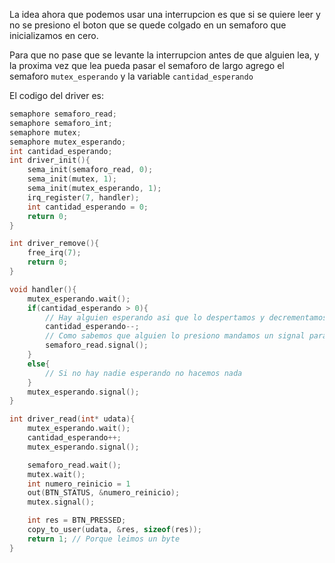 La idea ahora que podemos usar una interrupcion es que si se quiere leer y no se presiono el boton que se quede colgado en un semaforo que inicializamos en cero. 

Para que no pase que se levante la interrupcion antes de que alguien lea, y la proxima vez que lea pueda pasar el semaforo de largo agrego el semaforo `mutex_esperando` y la variable `cantidad_esperando`

El codigo del driver es: 

```c
semaphore semaforo_read;
semaphore semaforo_int;
semaphore mutex;
semaphore mutex_esperando;
int cantidad_esperando;
int driver_init(){
    sema_init(semaforo_read, 0);
    sema_init(mutex, 1);
    sema_init(mutex_esperando, 1);
    irq_register(7, handler);
    int cantidad_esperando = 0;
    return 0;
}

int driver_remove(){
    free_irq(7);
    return 0;
}

void handler(){
    mutex_esperando.wait();
    if(cantidad_esperando > 0){
        // Hay alguien esperando asi que lo despertamos y decrementamos la cantidad esperando
        cantidad_esperando--;
        // Como sabemos que alguien lo presiono mandamos un signal para que si alguien estaba leyendo y quedo colgado lo lea
        semaforo_read.signal();
    }
    else{
        // Si no hay nadie esperando no hacemos nada
    }
    mutex_esperando.signal();
}

int driver_read(int* udata){
    mutex_esperando.wait();
    cantidad_esperando++;
    mutex_esperando.signal();

    semaforo_read.wait();
    mutex.wait();
    int numero_reinicio = 1
    out(BTN_STATUS, &numero_reinicio);
    mutex.signal();

    int res = BTN_PRESSED;
    copy_to_user(udata, &res, sizeof(res));
    return 1; // Porque leimos un byte
}
```